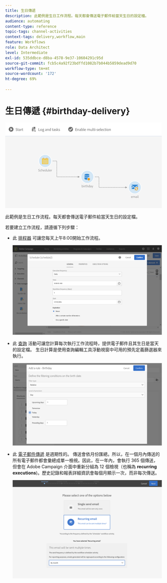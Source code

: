 ```yaml
---
title: 生日傳遞
description: 此範例是生日工作流程。每天都會傳送電子郵件給當天生日的設定檔。
audience: automating
content-type: reference
topic-tags: channel-activities
context-tags: delivery,workflow,main
feature: Workflows
role: Data Architect
level: Intermediate
exl-id: 535ddbce-d8ba-4578-9e37-10604291c95d
source-git-commit: fcb5c4a92f23bdffd1082b7b044b5859dead9d70
workflow-type: tm+mt
source-wordcount: '172'
ht-degree: 69%

---
```


# 生日傳遞 {#birthday-delivery}

![](assets/wkf_delivery_example_1.png)

此範例是生日工作流程。每天都會傳送電子郵件給當天生日的設定檔。

若要建立工作流程，請遵循下列步驟：

* 此 [排程器](../../automating/using/scheduler.md) 可讓您每天上午8:00開始工作流程。

   ![](assets/wkf_delivery_example_2.png)

* 此 [查詢](../../automating/using/query.md) 活動可讓您計算每次執行工作流程時，提供電子郵件且其生日是當天的設定檔。 生日計算是使用查詢編輯工具浮動視窗中可用的預先定義篩選器來執行。

   ![](assets/wkf_delivery_example_3.png)

* 此 [電子郵件傳遞](../../automating/using/email-delivery.md) 是週期性的。 傳送會依月份匯總。所以，在一個月內傳送的所有電子郵件都會彙總成單一檢視。因此，在一年內，會執行 365 個傳送，但會在 Adobe Campaign 介面中重新分組為 12 個檢視（也稱為 **recurring executions**)。歷史記錄和報表詳細資訊會每個月顯示一次，而非每次傳送。

   ![](assets/wkf_delivery_example_4.png)
